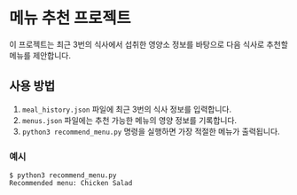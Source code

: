 # 메뉴 추천 프로젝트

이 프로젝트는 최근 3번의 식사에서 섭취한 영양소 정보를 바탕으로 다음 식사로 추천할 메뉴를 제안합니다.

## 사용 방법
1. `meal_history.json` 파일에 최근 3번의 식사 정보를 입력합니다.
2. `menus.json` 파일에는 추천 가능한 메뉴의 영양 정보를 기록합니다.
3. `python3 recommend_menu.py` 명령을 실행하면 가장 적절한 메뉴가 출력됩니다.

### 예시
```
$ python3 recommend_menu.py
Recommended menu: Chicken Salad
```
